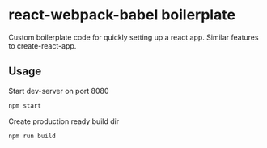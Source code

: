 # react-webpack-babel boilerplate

Custom boilerplate code for quickly setting up a react app. Similar features to create-react-app.

## Usage
Start dev-server on port 8080
```bash
npm start 
```

Create production ready build dir
```bash
npm run build
```
